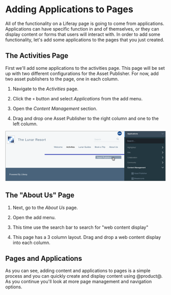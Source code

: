 # Adding Applications to Pages

All of the functionality on a Liferay page is going to come from applications. Applications can have specific function in and of themselves, or they can display content or forms that users will interact with. In order to add some functionality, let's add some applications to the pages that you just created. 

## The Activities Page

First we'll add some applications to the activities page. This page will be set up with two different configurations for the Asset Publisher. For now, add two asset publishers to the page, one in each column.

1. Navigate to the *Activities* page.

2. Click the `+` button and select *Applications* from the add menu.

3. Open the *Content Management* section.

4. Drag and drop one Asset Publisher to the right column and one to the left 
    column.

![Figure x: Page navigation order.](../../../images/001-drag-asset-publisher.png)


## The "About Us" Page

1. Next, go to the *About Us* page.

2. Open the add menu.

3. This time use the search bar to search for "web content display"

4. This page has a 3 column layout. Drag and drop a web content display into
    each column.

## Pages and Applications

As you can see, adding content and applications to pages is a simple process
and you can quickly create and display content using @product@. As you continue
you'll look at more page management and navigation options.
